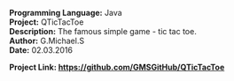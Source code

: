 <b>Programming Language:</b> Java <br>
<b>Project:</b> QTicTacToe <br>
<b>Description:</b> The famous simple game - tic tac toe. <br>
<b>Author:</b> G.Michael.S<br>
<b>Date:</b> 02.03.2016

<b> Project Link: https://github.com/GMSGitHub/QTicTacToe </b>